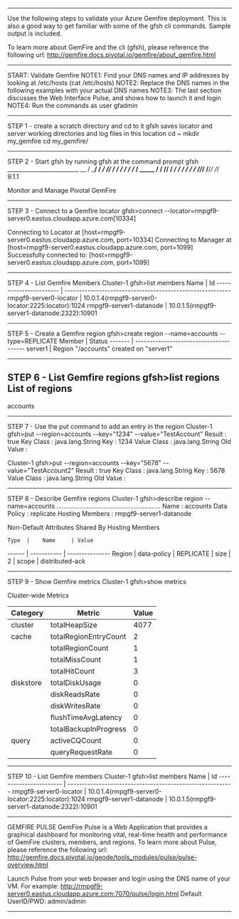 ******************************************************************************************************
Use the following steps to validate your Azure Gemfire deployment.  This is also a good way to get
familiar with some of the gfsh cli commands.  Sample output is included.

To learn more about GemFire and the cli (gfsh), please reference the following url:
   http://gemfire.docs.pivotal.io/gemfire/about_gemfire.html
******************************************************************************************************
START: Validate Gemfire 
   NOTE1: Find your DNS names and IP addresses by looking at /etc/hosts (cat /etc/hosts)
   NOTE2: Replace the DNS names in the following examples with your actual DNS names
   NOTE3: The last section discusses the Web Interface Pulse, and shows how to launch it and login
   NOTE4: Run the commands as user gfadmin
******************************************************************************************************
STEP 1 - create a scratch directory and cd to it
gfsh saves locator and server working directories and log files in this location
   cd ~
   mkdir my_gemfire
   cd my_gemfire/
******************************************************************************************************
STEP 2 - Start gfsh by running gfsh at the command prompt
   gfsh
    _________________________     __
   / _____/ ______/ ______/ /____/ /
  / /  __/ /___  /_____  / _____  /
 / /__/ / ____/  _____/ / /    / /
/______/_/      /______/_/    /_/    9.1.1

Monitor and Manage Pivotal GemFire
******************************************************************************************************
STEP 3 - Connect to a Gemfire locator
   gfsh>connect --locator=rmpgf9-server0.eastus.cloudapp.azure.com[10334]
   
   Connecting to Locator at [host=rmpgf9-server0.eastus.cloudapp.azure.com, port=10334]
   Connecting to Manager at [host=rmpgf9-server0.eastus.cloudapp.azure.com, port=1099]
   Successfully connected to: [host=rmpgf9-server0.eastus.cloudapp.azure.com, port=1099]
******************************************************************************************************
STEP 4 - List Gemfire Members
   Cluster-1 gfsh>list members
            Name           | Id
   ----------------------- | ----------------------------------------------------------
   rmpgf9-server0-locator  | 10.0.1.4(rmpgf9-server0-locator:2225:locator)<ec><v0>:1024
   rmpgf9-server1-datanode | 10.0.1.5(rmpgf9-server1-datanode:2322)<v3>:10901
******************************************************************************************************
STEP 5 - Create a Gemfire region
   gfsh>create region --name=accounts --type=REPLICATE
   Member  | Status
   ------- | ---------------------------------------
   server1 | Region "/accounts" created on "server1"
******************************************************************************************************
STEP 6 - List Gemfire regions
   gfsh>list regions
   List of regions
   ---------------
   accounts
******************************************************************************************************
STEP 7 - Use the put command to add an entry in the region
   Cluster-1 gfsh>put --region=accounts --key="1234" --value="TestAccount"
   Result      : true
   Key Class   : java.lang.String
   Key         : 1234
   Value Class : java.lang.String
   Old Value   : <NULL>

   Cluster-1 gfsh>put --region=accounts --key="5678" --value="TestAccount2"
   Result      : true
   Key Class   : java.lang.String
   Key         : 5678
   Value Class : java.lang.String
   Old Value   : <NULL>
******************************************************************************************************
STEP 8 - Describe Gemfire regions
   Cluster-1 gfsh>describe region --name=accounts
   ..........................................................
   Name            : accounts
   Data Policy     : replicate
   Hosting Members : rmpgf9-server1-datanode

   Non-Default Attributes Shared By Hosting Members
   
    Type  |    Name     | Value
   ------ | ----------- | ---------------
   Region | data-policy | REPLICATE
          | size        | 2
          | scope       | distributed-ack
******************************************************************************************************
STEP 9 - Show Gemfire metrics
   Cluster-1 gfsh>show metrics
   
   Cluster-wide Metrics  
   
   Category  |        Metric         | Value
   --------- | --------------------- | -----
   cluster   | totalHeapSize         | 4077
   cache     | totalRegionEntryCount | 2
             | totalRegionCount      | 1
             | totalMissCount        | 1
             | totalHitCount         | 3
   diskstore | totalDiskUsage        | 0
             | diskReadsRate         | 0 
             | diskWritesRate        | 0
             | flushTimeAvgLatency   | 0
             | totalBackupInProgress | 0
   query     | activeCQCount         | 0
             | queryRequestRate      | 0
******************************************************************************************************
STEP 10 - List Gemfire members
   Cluster-1 gfsh>list members
            Name           | Id
   ----------------------- | ----------------------------------------------------------
   rmpgf9-server0-locator  | 10.0.1.4(rmpgf9-server0-locator:2225:locator)<ec><v0>:1024
   rmpgf9-server1-datanode | 10.0.1.5(rmpgf9-server1-datanode:2322)<v3>:10901
******************************************************************************************************
GEMFIRE PULSE
   GemFire Pulse is a Web Application that provides a graphical dashboard for monitoring vital, 
   real-time health and performance of GemFire clusters, members, and regions.  To learn more about 
   Pulse, please reference the following url:
      http://gemfire.docs.pivotal.io/geode/tools_modules/pulse/pulse-overview.html

   Launch Pulse from your web browser and login using the DNS name of your VM. For example:
      http://rmpgf9-server0.eastus.cloudapp.azure.com:7070/pulse/login.html
      Default UserID/PWD: admin/admin
******************************************************************************************************
